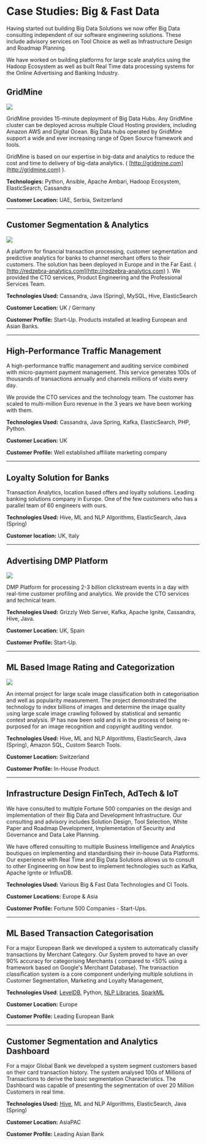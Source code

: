 # Case Studies: Big & Fast Data

Having started out building Big Data Solutions we now offer Big Data consulting independent of our software engineering solutions. These include advisory services on Tool Choice as well as Infrastructure Design and Roadmap Planning.

We have worked on building platforms for large scale analytics using the Hadoop Ecosystem as well as built Real Time data processing systems for the Online Advertising  and Banking Industry.

## GridMine

![](http://www.gridmine.com/images/product/clusterDesign.png)

GridMine provides 15-minute deployment of Big Data Hubs. Any GridMine cluster can be deployed across multiple Cloud Hosting providers, including Amazon AWS and Digital Ocean. Big Data hubs operated by GridMine support a wide and ever increasing range of Open Source framework and tools.

GridMine is based on our expertise in big-data and analytics to reduce the cost and time to delivery of big-data analytics. \( [http://gridmine.com](http://gridmine.com) \).

**Technologies:** Python, Ansible, Apache Ambari, Hadoop Ecosystem, ElasticSearch, Cassandra

**Customer Location:** UAE, Serbia, Switzerland

---

## Customer Segmentation & Analytics

![](http://finovate.com/wp-content/uploads/2015/01/d8b0af3e47fbaaea5daebb3b86d19f4e269648884.jpg)

A platform for financial transaction processing, customer segmentation and predictive analytics for banks to channel merchant offers to their customers. The solution has been deployed in Europe and in the Far East. \( [http://redzebra-analytics.com](http://redzebra-analytics.com) \). We provided the CTO services, Product Engineering and the Professional Services Team.

**Technologies Used:** Cassandra, Java \(Spring\), MySQL, Hive, ElasticSearch

**Customer Location:** UK / Germany

**Customer Profile:** Start-Up. Products installed at leading European and Asian Banks.

---

## High-Performance Traffic Management

A high-performance traffic management and auditing service combined with micro-payment payment management. This service generates 100s of thousands of transactions annually and channels millions of visits every day.

We provide the CTO services and the technology team. The customer has scaled to multi-million Euro revenue in the 3 years we have been working with them.

**Technologies Used:** Cassandra, Java Spring, Kafka, ElasticSearch, PHP, Python.

**Customer Location:** UK

**Customer Profile:** Well established affiliate marketing company

---

## Loyalty Solution for Banks

Transaction Analytics, location based offers and loyalty solutions. Leading banking solutions company in Europe. One of the few customers who has a parallel team of 60 engineers with ours.

**Technologies Used:** Hive, ML and NLP Algorithms,  ElasticSearch, Java \(Spring\)

**Customer location:** UK, Italy

---

## Advertising DMP Platform

![](http://www.richardpchapman.com/wp-content/uploads/2016/08/biddly-web-design-3-1600x961.jpg)

DMP Platform for processing 2-3 billion clickstream events in a day with real-time customer profiling and analytics. We provide the CTO services and technical team.

**Technologies Used:** Grizzly Web Server, Kafka, Apache Ignite, Cassandra, Hive, Java.

**Customer Location:** UK, Spain

**Customer Profile:** Start-Up.

---

## ML Based Image Rating and Categorization

![](https://scontent-vie1-1.xx.fbcdn.net/v/t1.0-9/600629_343930645712285_582335601_n.png?oh=1c4597015bdae9592f6c77302ed26a4e&oe=5A3B2EE3)

An internal project for large scale image classification both in categorisation and well as popularity measurement. The project demonstrated the technology to index billions of images and determine the image quality using large scale image crawling followed by statistical and semantic context analysis. IP has now been sold and is in the process of being re-purposed for an image recognition and copyright auditing vendor.

**Technologies Used:** Hive, ML and NLP Algorithms,  ElasticSearch, Java \(Spring\), Amazon SQL, Custom Search Tools.

**Customer Location:** Switzerland

**Customer Profile:** In-House Product.

---

## Infrastructure Design FinTech, AdTech & IoT

We have consulted to multiple Fortune 500 companies on the design and implementation of their Big Data and Development Infrastructure. Our consulting and advisory includes Solution Design, Tool Selection, White Paper and Roadmap Development, Implementation of Security and Governance and Data Lake Planning.

We have offered consulting to multiple Business Intelligence and Analytics boutiques on implementing and standardising their in-house Data Platforms. Our experience with Real Time and Big Data Solutions allows us to consult to other Engineering on how best to implement technologies such as Kafka, Apache Ignite or InfluxDB.

**Technologies Used:** Various Big & Fast Data Technologies and CI Tools.

**Customer Locations:** Europe & Asia

**Customer Profile:** Fortune 500 Companies - Start-Ups.

---

## ML Based Transaction Categorisation

For a major European Bank we developed a system to automatically classify transactions by Merchant Category. Our System proved to have an over 90% accuracy for categorising Merchants \( compared to &lt;50% using a framework based on Google's Merchant Database\). The transaction classification system is a core component underlying multiple solutions in Customer Segmentation, Marketing and Loyalty Management,

**Technologies Used**: [LevelDB](https://github.com/google/leveldb), Python, [NLP Libraries](https://elitedatascience.com/python-nlp-libraries), [SparkML](https://spark.apache.org/docs/latest/ml-guide.html)

**Customer Location:** Europe

**Customer Profile:** Leading European Bank

---

## Customer Segmentation and Analytics Dashboard

For a major Global Bank we developed a system segment customers based on their card transaction history. The system analysed 100s of Millions of Transactions to derive the basic segmentation Characteristics. The Dashboard was capable of presenting the segmentation of over 20 Million Customers in real time.

**Technologies Used:** [Hive](https://hive.apache.org/), ML and NLP Algorithms,  ElasticSearch, Java \(Spring\)

**Customer Location:** AsiaPAC

**Customer Profile:** Leading Asian Bank

## 



